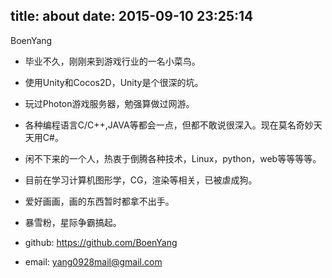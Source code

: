 title: about
date: 2015-09-10 23:25:14
---

BoenYang

- 毕业不久，刚刚来到游戏行业的一名小菜鸟。

- 使用Unity和Cocos2D，Unity是个很深的坑。

- 玩过Photon游戏服务器，勉强算做过网游。

- 各种编程语言C/C++,JAVA等都会一点，但都不敢说很深入。现在莫名奇妙天天用C#。

- 闲不下来的一个人，热衷于倒腾各种技术，Linux，python，web等等等等。

- 目前在学习计算机图形学，CG，渲染等相关，已被虐成狗。

- 爱好画画，画的东西暂时都拿不出手。

- 暴雪粉，星际争霸搞起。

- github: https://github.com/BoenYang

- email: yang0928mail@gmail.com

